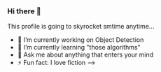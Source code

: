### Hi there 👋

This profile is going to skyrocket smtime anytime...

- 🔭 I’m currently working on Object Detection
- 🌱 I’m currently learning "those algorithms"
- 💬 Ask me about anything that enters your mind
- ⚡ Fun fact: I love fiction
-->
